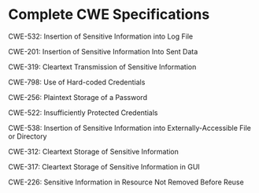 

# Complete CWE Specifications

CWE-532: Insertion of Sensitive Information into Log File

CWE-201: Insertion of Sensitive Information Into Sent Data

CWE-319: Cleartext Transmission of Sensitive Information

CWE-798: Use of Hard-coded Credentials

CWE-256: Plaintext Storage of a Password

CWE-522: Insufficiently Protected Credentials

CWE-538: Insertion of Sensitive Information into Externally-Accessible File or Directory

CWE-312: Cleartext Storage of Sensitive Information

CWE-317: Cleartext Storage of Sensitive Information in GUI

CWE-226: Sensitive Information in Resource Not Removed Before Reuse